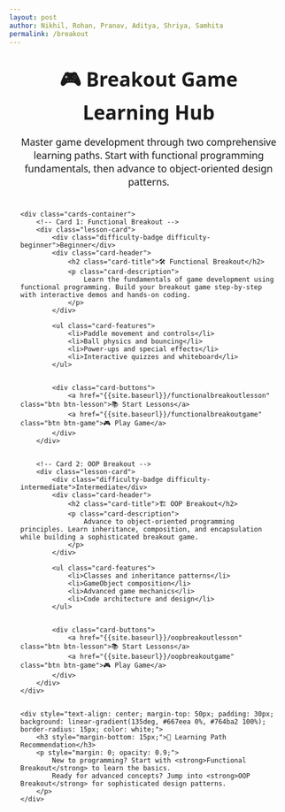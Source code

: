 ```yaml
---
layout: post
author: Nikhil, Rohan, Pranav, Aditya, Shriya, Samhita
permalink: /breakout
---
```



<style>
/* Hub container */
.lesson-hub {
  font-family: "Segoe UI", Roboto, sans-serif;
  max-width: 1100px;
  margin: 0 auto;
  padding: 20px;
}


/* Titles */
.hub-title {
  display: block !important;
  text-align: center;
  font-size: 2.2rem;
  margin-bottom: 10px;
  margin-top: 1px !important;
}


.card-title {
    color: black !important;
}


.card-description {
    color: #303030ff !important;
}


.hub-subtitle {
  text-align: center;
  font-size: 1.1rem;
  margin-bottom: 40px;
}


/* Card container */
.cards-container {
  display: grid;
  grid-template-columns: repeat(auto-fit, minmax(320px, 1fr));
  gap: 25px;
}


/* Individual lesson card */
.lesson-card {
  background: #fff;
  border-radius: 15px;
  box-shadow: 0 4px 15px rgba(0,0,0,0.1);
  overflow: hidden;
  display: flex;
  flex-direction: column;
  position: relative;
  padding: 20px;
  transition: transform 0.25s ease, box-shadow 0.25s ease;
}


.lesson-card:hover {
  transform: translateY(-5px);
  box-shadow: 0 8px 20px rgba(0,0,0,0.15);
}


/* Difficulty badges */
.difficulty-badge {
  position: absolute;
  top: 15px;
  right: 15px;
  font-size: 0.85rem;
  padding: 5px 12px;
  border-radius: 20px;
  font-weight: bold;
  color: #fff;
}


.difficulty-beginner {
  background: #38a169; /* green */
}


.difficulty-intermediate {
  background: #ed8936; /* orange */
}


.difficulty-advanced {
  background: #e53e3e; /* red */
}


/* Features list */
.card-features {
  margin: 15px 0;
  padding-left: 20px;
}


.card-features li {
  margin-bottom: 8px;
  list-style: disc;
  color: #303030ff !important;
}


/* Buttons */
.card-buttons {
  margin-top: auto;
  display: flex;
  gap: 12px;
}


.btn {
  display: inline-block;
  padding: 10px 16px;
  border-radius: 8px;
  font-size: 0.9rem;
  text-decoration: none;
  transition: background 0.2s ease, transform 0.2s ease;
  font-weight: 600;
}


.btn-lesson {
  background: #4c51bf;
}


.btn-game {
  background: #2b6cb0;
}


.btn:hover {
  transform: scale(1.05);
  opacity: 0.9;
}
</style>


<div class="lesson-hub">
    <h1 class="hub-title">🎮 Breakout Game Learning Hub</h1>
    <p class="hub-subtitle">
        Master game development through two comprehensive learning paths. Start with functional programming fundamentals, then advance to object-oriented design patterns.
    </p>

    <div class="cards-container">
        <!-- Card 1: Functional Breakout -->
        <div class="lesson-card">
            <div class="difficulty-badge difficulty-beginner">Beginner</div>
            <div class="card-header">
                <h2 class="card-title">🛠️ Functional Breakout</h2>
                <p class="card-description">
                    Learn the fundamentals of game development using functional programming. Build your breakout game step-by-step with interactive demos and hands-on coding.
                </p>
            </div>
           
            <ul class="card-features">
                <li>Paddle movement and controls</li>
                <li>Ball physics and bouncing</li>
                <li>Power-ups and special effects</li>
                <li>Interactive quizzes and whiteboard</li>
            </ul>


            <div class="card-buttons">
                <a href="{{site.baseurl}}/functionalbreakoutlesson" class="btn btn-lesson">📚 Start Lessons</a>
                <a href="{{site.baseurl}}/functionalbreakoutgame" class="btn btn-game">🎮 Play Game</a>
            </div>
        </div>


        <!-- Card 2: OOP Breakout -->
        <div class="lesson-card">
            <div class="difficulty-badge difficulty-intermediate">Intermediate</div>
            <div class="card-header">
                <h2 class="card-title">🏗️ OOP Breakout</h2>
                <p class="card-description">
                    Advance to object-oriented programming principles. Learn inheritance, composition, and encapsulation while building a sophisticated breakout game.
                </p>
            </div>
           
            <ul class="card-features">
                <li>Classes and inheritance patterns</li>
                <li>GameObject composition</li>
                <li>Advanced game mechanics</li>
                <li>Code architecture and design</li>
            </ul>


            <div class="card-buttons">
                <a href="{{site.baseurl}}/oopbreakoutlesson" class="btn btn-lesson">📚 Start Lessons</a>
                <a href="{{site.baseurl}}/oopbreakoutgame" class="btn btn-game">🎮 Play Game</a>
            </div>
        </div>
    </div>


    <div style="text-align: center; margin-top: 50px; padding: 30px; background: linear-gradient(135deg, #667eea 0%, #764ba2 100%); border-radius: 15px; color: white;">
        <h3 style="margin-bottom: 15px;">🎯 Learning Path Recommendation</h3>
        <p style="margin: 0; opacity: 0.9;">
            New to programming? Start with <strong>Functional Breakout</strong> to learn the basics.
            Ready for advanced concepts? Jump into <strong>OOP Breakout</strong> for sophisticated design patterns.
        </p>
    </div>
</div>

